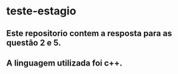 # teste-estagio
## Este repositorio contem a resposta para as questão 2 e 5.
## A linguagem utilizada foi c++.
